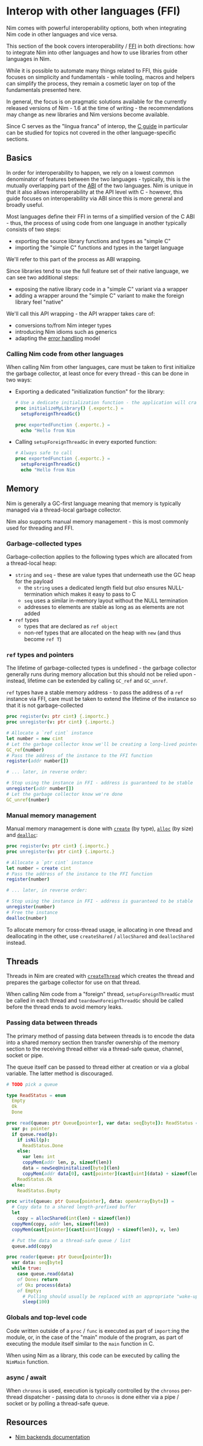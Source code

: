# Interop with other languages (FFI)

Nim comes with powerful interoperability options, both when integrating Nim code in other languages and vice versa.

This section of the book covers interoperability / [FFI](https://en.wikipedia.org/wiki/Foreign_function_interface) in both directions: how to integrate Nim into other languages and how to use libraries from other languages in Nim.

While it is possible to automate many things related to FFI, this guide focuses on simplicity and fundamentals - while tooling, macros and helpers can simplify the process, they remain a cosmetic layer on top of the fundamentals presented here.

In general, the focus is on pragmatic solutions available for the currently released versions of Nim - 1.6 at the time of writing - the recommendations may change as new libraries and Nim versions become available.

Since C serves as the "lingua franca" of interop, the [C guide](./interop.c.md) in particular can be studied for topics not covered in the other language-specific sections.

## Basics

In order for interoperability to happen, we rely on a lowest common denominator of features between the two languages - typically, this is the mutually overlapping part of the [ABI](https://en.wikipedia.org/wiki/Application_binary_interface) of the two languages. Nim is unique in that it also allows interoperability at the API level with C - however, this guide focuses on interoperability via ABI since this is more general and broadly useful.

Most languages define their FFI in terms of a simplified version of the C ABI - thus, the process of using code from one language in another typically consists of two steps:

* exporting the source library functions and types as "simple C"
* importing the "simple C" functions and types in the target language

We'll refer to this part of the process as ABI wrapping.

Since libraries tend to use the full feature set of their native language, we can see two additional steps:

* exposing the native library code in a "simple C" variant via a wrapper
* adding a wrapper around the "simple C" variant to make the foreign library feel "native"

We'll call this API wrapping - the API wrapper takes care of:

* conversions to/from Nim integer types
* introducing Nim idioms such as generics
* adapting the [error handling](./errors.md) model

### Calling Nim code from other languages

When calling Nim from other languages, care must be taken to first initialize the garbage collector, at least once for every thread - this can be done in two ways:

* Exporting a dedicated "initialization function" for the library:
  ```nim
  # Use a dedicate initialization function - the application will crash if users of the library forget to call this function!
  proc initializeMyLibrary() {.exportc.} =
    setupForeignThreadGc()

  proc exportedFunction {.exportc.} =
    echo "Hello from Nim
  ```
* Calling `setupForeignThreadGc` in every exported function:
  ```nim
  # Always safe to call
  proc exportedFunction {.exportc.} =
    setupForeignThreadGc()
    echo "Hello from Nim
  ```

## Memory

Nim is generally a GC-first language meaning that memory is typically managed via a thread-local garbage collector.

Nim also supports manual memory management - this is most commonly used for threading and FFI.

### Garbage-collected types

Garbage-collection applies to the following types which are allocated from a thread-local heap:

* `string` and `seq` - these are value types that underneath use the GC heap for the payload
  * the `string` uses a dedicated length field but _also_ ensures NULL-termination which makes it easy to pass to C
  * `seq` uses a similar in-memory layout without the NULL termination
  * addresses to elements are stable as long as as elements are not added
* `ref` types
  * types that are declared as `ref object`
  * non-ref types that are allocated on the heap with `new` (and thus become `ref T`)

### `ref` types and pointers

The lifetime of garbage-collected types is undefined - the garbage collector generally runs during memory allocation but this should not be relied upon - instead, lifetime can be extended by calling `GC_ref` and `GC_unref`.

`ref` types have a stable memory address - to pass the address of a `ref` instance via FFI, care must be taken to extend the lifetime of the instance so that it is not garbage-collected

```nim
proc register(v: ptr cint) {.importc.}
proc unregister(v: ptr cint) {.importc.}

# Allocate a `ref cint` instance
let number = new cint
# Let the garbage collector know we'll be creating a long-lived pointer for FFI
GC_ref(number)
# Pass the address of the instance to the FFI function
register(addr number[])

# ... later, in reverse order:

# Stop using the instance in FFI - address is guaranteed to be stable
unregister(addr number[])
# Let the garbage collector know we're done
GC_unref(number)
```

### Manual memory management

Manual memory management is done with [`create`](https://nim-lang.org/docs/system.html#create%2Ctypedesc) (by type), [`alloc`](https://nim-lang.org/docs/system.html#alloc.t%2CNatural) (by size) and [`dealloc`](https://nim-lang.org/docs/system.html#dealloc%2Cpointer):

```nim
proc register(v: ptr cint) {.importc.}
proc unregister(v: ptr cint) {.importc.}

# Allocate a `ptr cint` instance
let number = create cint
# Pass the address of the instance to the FFI function
register(number)

# ... later, in reverse order:

# Stop using the instance in FFI - address is guaranteed to be stable
unregister(number)
# Free the instance
dealloc(number)
```

To allocate memory for cross-thread usage, ie allocating in one thread and deallocating in the other, use `createShared` / `allocShared` and `deallocShared` instead.

## Threads

Threads in Nim are created with [`createThread`](https://nim-lang.org/docs/threads.html) which creates the thread and prepares the garbage collector for use on that thread.

When calling Nim code from a "foreign" thread, `setupForeignThreadGc` must be called in each thread and `teardownForeignThreadGc` should be called before the thread ends to avoid memory leaks.

### Passing data between threads

The primary method of passing data between threads is to encode the data into a shared memory section then transfer ownership of the memory section to the receiving thread either via a thread-safe queue, channel, socket or pipe.

The queue itself can be passed to thread either at creation or via a global variable. The latter method is discouraged.

```nim
# TODO pick a queue

type ReadStatus = enum
  Empty
  Ok
  Done

proc read(queue: ptr Queue[pointer], var data: seq[byte]): ReadStatus =
  var p: pointer
  if queue.read(p):
    if isNil(p):
      ReadStatus.Done
    else:
      var len: int
      copyMem(addr len, p, sizeof(len))
      data = newSeqUninitalized[byte](len)
      copyMem(addr data[0], cast[pointer](cast[uint](data) + sizeof(len)), len)
    ReadStatus.Ok
  else:
    ReadStatus.Empty

proc write(queue: ptr Queue[pointer], data: openArray[byte]) =
  # Copy data to a shared length-prefixed buffer
  let
    copy = allocShared(int(len) + sizeof(len))
  copyMem(copy, addr len, sizeof(len))
  copyMem(cast[pointer](cast[uint](copy) + sizeof(len)), v, len)

  # Put the data on a thread-safe queue / list
  queue.add(copy)

proc reader(queue: ptr Queue[pointer]):
  var data: seq[byte]
  while true:
    case queue.read(data)
    of Done: return
    of Ok: process(data)
    of Empty:
      # Polling should usually be replaced with an appropriate "wake-up" mechanism
      sleep(100)
```

### Globals and top-level code

Code written outside of a `proc` / `func` is executed as part of `import`:ing the module, or, in the case of the "main" module of the program, as part of executing the module itself similar to the `main` function in C.

When using Nim as a library, this code can be executed by calling the `NimMain` function.

### async / await

When `chronos` is used, execution is typically controlled by the `chronos` per-thread dispatcher - passing data to `chronos` is done either via a pipe / socket or by polling a thread-safe queue.

## Resources

* [Nim backends documentation](https://nim-lang.org/1.6.0/backends.html)
